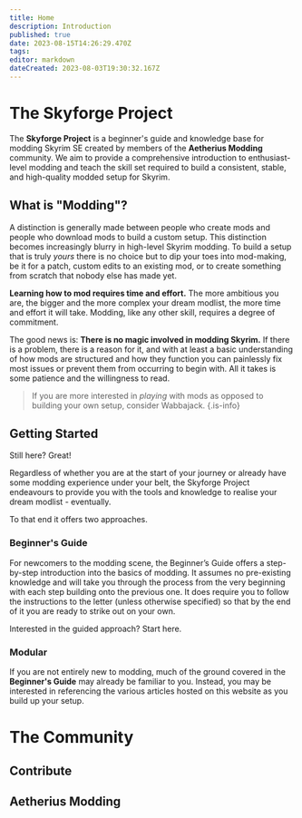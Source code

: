 ```yaml
---
title: Home
description: Introduction
published: true
date: 2023-08-15T14:26:29.470Z
tags: 
editor: markdown
dateCreated: 2023-08-03T19:30:32.167Z
---
```


# The Skyforge Project

The **Skyforge Project** is a beginner's guide and knowledge base for modding Skyrim SE created by members of the **Aetherius Modding** community. We aim to provide a comprehensive introduction to enthusiast-level modding and teach the skill set required to build a consistent, stable, and high-quality modded setup for Skyrim.

## What is "Modding"?

A distinction is generally made between people who create mods and people who download mods to build a custom setup. This distinction becomes increasingly blurry in high-level Skyrim modding. To build a setup that is truly *yours* there is no choice but to dip your toes into mod-making, be it for a patch, custom edits to an existing mod, or to create something from scratch that nobody else has made yet.

**Learning how to mod requires time and effort.** The more ambitious you are, the bigger and the more complex your dream modlist, the more time and effort it will take. Modding, like any other skill, requires a degree of commitment.

The good news is: **There is no magic involved in modding Skyrim.** If there is a problem, there is a reason for it, and with at least a basic understanding of how mods are structured and how they function you can painlessly fix most issues or prevent them from occurring to begin with. All it takes is some patience and the willingness to read.

> If you are more interested in *playing* with mods as opposed to building your own setup, consider Wabbajack.
{.is-info}

## Getting Started

Still here? Great!

Regardless of whether you are at the start of your journey or already have some modding experience under your belt, the Skyforge Project endeavours to provide you with the tools and knowledge to realise your dream modlist - eventually.

To that end it offers two approaches.

### Beginner's Guide

For newcomers to the modding scene, the Beginner’s Guide offers a step-by-step introduction into the basics of modding. It assumes no pre-existing knowledge and will take you through the process from the very beginning with each step building onto the previous one. It does require you to follow the instructions to the letter (unless otherwise specified) so that by the end of it you are ready to strike out on your own.

Interested in the guided approach? Start here.

### Modular

If you are not entirely new to modding, much of the ground covered in the **Beginner's Guide** may already be familiar to you. Instead, you may be interested in referencing the various articles hosted on this website as you build up your setup.

# The Community

## Contribute

## Aetherius Modding